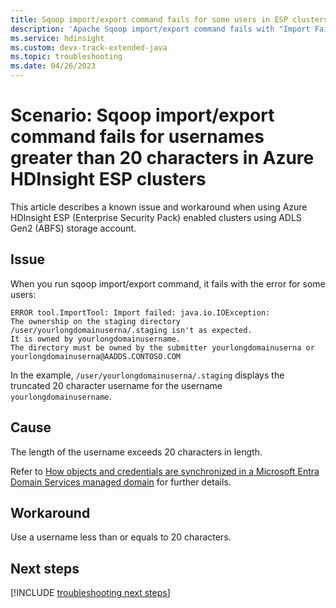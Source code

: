 ```yaml
---
title: Sqoop import/export command fails for some users in ESP clusters - Azure HDInsight
description: 'Apache Sqoop import/export command fails with "Import Failed: java.io.IOException: The ownership on the staging directory /user/yourusername/.staging is not as expected" error for some users in Azure HDInsight ESP cluster'
ms.service: hdinsight
ms.custom: devx-track-extended-java
ms.topic: troubleshooting
ms.date: 04/26/2023
---
```


# Scenario: Sqoop import/export command fails for usernames greater than 20 characters in Azure HDInsight ESP clusters

This article describes a known issue and workaround when using Azure HDInsight ESP (Enterprise Security Pack) enabled clusters using ADLS Gen2 (ABFS) storage account.

## Issue

When you run sqoop import/export command, it fails with the error for some users:

```
ERROR tool.ImportTool: Import failed: java.io.IOException:
The ownership on the staging directory /user/yourlongdomainuserna/.staging isn't as expected. 
It is owned by yourlongdomainusername.
The directory must be owned by the submitter yourlongdomainuserna or yourlongdomainuserna@AADDS.CONTOSO.COM
```

In the example, `/user/yourlongdomainuserna/.staging` displays the truncated 20 character username for the username `yourlongdomainusername`.

## Cause

The length of the username exceeds 20 characters in length. 

Refer to [How objects and credentials are synchronized in a Microsoft Entra Domain Services managed domain](../active-directory-domain-services/synchronization.md) for further details.

## Workaround

Use a username less than or equals to 20 characters.

## Next steps

[!INCLUDE [troubleshooting next steps](includes/hdinsight-troubleshooting-next-steps.md)]
